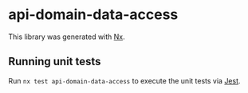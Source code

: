 # api-domain-data-access

This library was generated with [Nx](https://nx.dev).

## Running unit tests

Run `nx test api-domain-data-access` to execute the unit tests via [Jest](https://jestjs.io).
